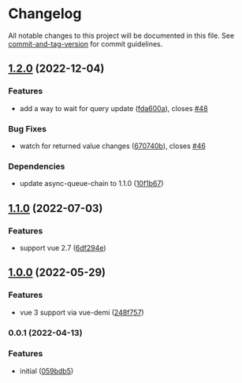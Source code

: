 # Changelog

All notable changes to this project will be documented in this file. See [commit-and-tag-version](https://github.com/absolute-version/commit-and-tag-version) for commit guidelines.

## [1.2.0](https://github.com/Djaler/vue-use-route-query/compare/v1.1.0...v1.2.0) (2022-12-04)


### Features

* add a way to wait for query update ([fda600a](https://github.com/Djaler/vue-use-route-query/commit/fda600a636a5ff666a9591ca54744ccc70d4a80b)), closes [#48](https://github.com/Djaler/vue-use-route-query/issues/48)


### Bug Fixes

* watch for returned value changes ([670740b](https://github.com/Djaler/vue-use-route-query/commit/670740b673b67b84d8a6af85a6c7f51b7cdcd5f1)), closes [#46](https://github.com/Djaler/vue-use-route-query/issues/46)


### Dependencies

* update async-queue-chain to 1.1.0 ([10f1b67](https://github.com/Djaler/vue-use-route-query/commit/10f1b67e3b43158cd892dc8272f48faa19cc50c3))

## [1.1.0](https://github.com/Djaler/vue-use-route-query/compare/v1.0.0...v1.1.0) (2022-07-03)


### Features

* support vue 2.7 ([6df294e](https://github.com/Djaler/vue-use-route-query/commit/6df294eb13d3294a8cdbf54286cbe6ad3748db11))

## [1.0.0](https://github.com/Djaler/vue-use-route-query/compare/v0.0.1...v1.0.0) (2022-05-29)


### Features

* vue 3 support via vue-demi ([248f757](https://github.com/Djaler/vue-use-route-query/commit/248f7578f9480c75cc543b4e86246b1260579263))

### 0.0.1 (2022-04-13)


### Features

* initial ([059bdb5](https://github.com/Djaler/vue-use-route-query/commit/059bdb570113e3164e12903a8204ee378e93735e))
